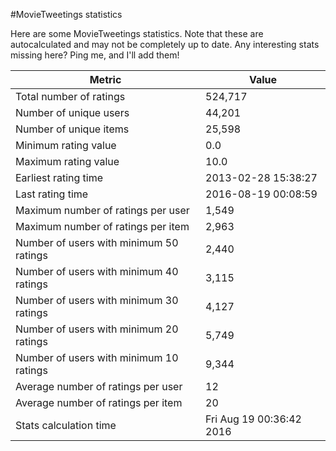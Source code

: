 #MovieTweetings statistics

Here are some MovieTweetings statistics. Note that these are autocalculated and may not be completely up to date. Any interesting stats missing here? Ping me, and I'll add them!

Metric | Value
--- | ---
Total number of ratings                 | 524,717
Number of unique users                  | 44,201
Number of unique items                  | 25,598
Minimum rating value                    | 0.0
Maximum rating value                    | 10.0
Earliest rating time                    | 2013-02-28 15:38:27
Last rating time                        | 2016-08-19 00:08:59
Maximum number of ratings per user      | 1,549
Maximum number of ratings per item      | 2,963
Number of users with minimum 50 ratings | 2,440
Number of users with minimum 40 ratings | 3,115
Number of users with minimum 30 ratings | 4,127
Number of users with minimum 20 ratings | 5,749
Number of users with minimum 10 ratings | 9,344
Average number of ratings per user      | 12
Average number of ratings per item      | 20
Stats calculation time                  | Fri Aug 19 00:36:42 2016

